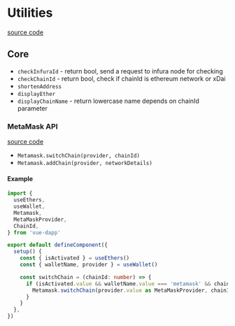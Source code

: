 # Utilities

[source code](https://github.com/chnejohnson/vue-dapp/tree/main/src/utils)

## Core

- `checkInfuraId` - return bool, send a request to infura node for checking
- `checkChainId` - return bool, check if chainId is ethereum network or xDai
- `shortenAddress`
- `displayEther`
- `displayChainName` - return lowercase name depends on chainId parameter

### MetaMask API

[source code](https://github.com/chnejohnson/vue-dapp/tree/main/src/wallets/metamask.ts)

- `Metamask.switchChain(provider, chainId)`
- `Metamask.addChain(provider, networkDetails)`

#### Example

```ts
import {
  useEthers,
  useWallet,
  Metamask,
  MetaMaskProvider,
  ChainId,
} from 'vue-dapp'

export default defineComponent({
  setup() {
    const { isActivated } = useEthers()
    const { walletName, provider } = useWallet()

    const switchChain = (chainId: number) => {
      if (isActivated.value && walletName.value === 'metamask' && chainId !== ChainId.Hardhat) {
        Metamask.switchChain(provider.value as MetaMaskProvider, chainId)
      }
    }
  },
})
```
